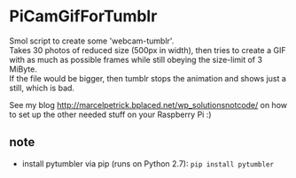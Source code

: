 # PiCamGifForTumblr

Smol script to create some 'webcam-tumblr'.  
Takes 30 photos of reduced size (500px in width), then tries to create a GIF with as much as possible frames while still obeying the size-limit of 3 MiByte.  
If the file would be bigger, then tumblr stops the animation and shows just a still, which is bad.  

See my blog http://marcelpetrick.bplaced.net/wp_solutionsnotcode/ on how to set up the other needed stuff on your Raspberry Pi :)  

## note
* install pytumbler via pip (runs on Python 2.7): `pip install pytumbler`
